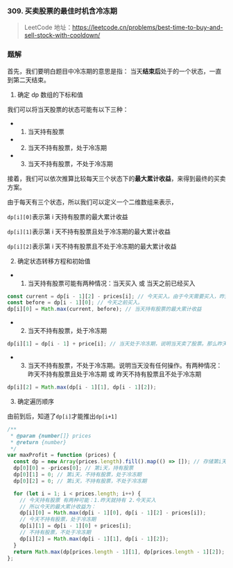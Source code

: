 ### 309. 买卖股票的最佳时机含冷冻期

> LeetCode 地址：https://leetcode.cn/problems/best-time-to-buy-and-sell-stock-with-cooldown/

### 题解

首先，我们要明白题目中冷冻期的意思是指： 当天**结束后**处于的一个状态，一直到第二天结束。

1. 确定 dp 数组的下标和值

我们可以将当天股票的状态可能有以下三种：

- 1. 当天持有股票
- 2. 当天不持有股票，处于冷冻期
- 3. 当天不持有股票，不处于冷冻期

接着，我们可以依次推算比较每天三个状态下的**最大累计收益**，来得到最终的买卖方案。

由于每天有三个状态，所以我们可以定义一个二维数组来表示，

`dp[i][0]`表示第 i 天持有股票的最大累计收益

`dp[i][1]`表示第 i 天不持有股票且处于冷冻期的最大累计收益

`dp[i][2]`表示第 i 天不持有股票且不处于冷冻期的最大累计收益

2. 确定状态转移方程和初始值

- 1. 当天持有股票可能有两种情况：当天买入 或 当天之前已经买入

```js
const current = dp[i - 1][2] - prices[i]; // 今天买入。由于今天需要买入，昨天一定不能处于冷冻期
const before = dp[i - 1][0]; // 今天之前买入。
dp[i][0] = Math.max(current, before); // 当天持有股票的最大累计收益
```

- 2. 当天不持有股票，处于冷冻期

```js
dp[i][1] = dp[i - 1] + price[i]; // 当天处于冷冻期，说明当天卖了股票。那么昨天一定持有股票。
```

- 3. 当天不持有股票，不处于冷冻期。说明当天没有任何操作。有两种情况：昨天不持有股票且处于冷冻期 或 昨天不持有股票且不处于冷冻期

```js
dp[i][2] = Math.max(dp[i - 1][1], dp[i - 1][2]);
```

3. 确定遍历顺序

由前到后，知道了`dp[i]`才能推出`dp[i+1]`

```js
/**
 * @param {number[]} prices
 * @return {number}
 */
var maxProfit = function (prices) {
  const dp = new Array(prices.length).fill().map(() => []); // 存储第i天三个状态下的累计持有最大收益
  dp[0][0] = -prices[0]; // 第i天，持有股票
  dp[0][1] = 0; // 第i天，不持有股票，处于冷冻期
  dp[0][2] = 0; // 第i天，不持有股票，不处于冷冻期

  for (let i = 1; i < prices.length; i++) {
    // 今天持有股票 有两种可能：1.昨天就持有 2.今天买入
    // 所以今天的最大累计收益为：
    dp[i][0] = Math.max(dp[i - 1][0], dp[i - 1][2] - prices[i]);
    // 今天不持有股票，处于冷冻期
    dp[i][1] = dp[i - 1][0] + prices[i];
    // 不持有股票，不处于冷冻期
    dp[i][2] = Math.max(dp[i - 1][1], dp[i - 1][2]);
  }
  return Math.max(dp[prices.length - 1][1], dp[prices.length - 1][2]); // 最后一天一定不持有股票，否则会浪费。仅比较不持有股票的收益即可
};
```

